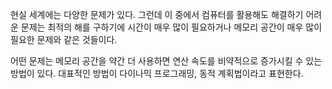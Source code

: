 현실 세계에는 다양한 문제가 있다. 그런데 이 중에서 컴퓨터를 활용해도 해결하기 어려운 문제는 최적의 해를 구하기에 시간이 매우 많이 필요하거나
메모리 공간이 매우 많이 필요한 문제와 같은 것들이다.

어떤 문제는 메모리 공간을 약간 더 사용하면 연산 속도를 비약적으로 증가시킬 수 있는 방법이 있다.
대표적인 방법이 다이나믹 프로그래밍, 동적 계획법이라고 표현한다.
